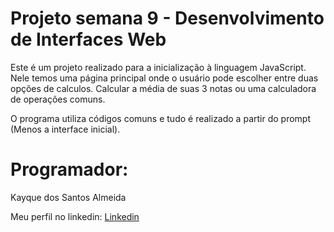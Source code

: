 # Projeto semana 9 - Desenvolvimento de Interfaces Web

Este é um projeto realizado para a inicialização à linguagem JavaScript.
Nele temos uma página principal onde o usuário pode escolher entre duas opções de calculos. Calcular a média de suas 3 notas ou uma calculadora de operações comuns.

O programa utiliza códigos comuns e tudo é realizado a partir do prompt (Menos a interface inicial).

# Programador: 
Kayque dos Santos Almeida

Meu perfil no linkedin:
[Linkedin](https://www.linkedin.com/in/kayque-dos-santos-almeida/)
